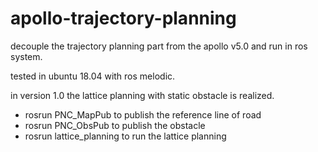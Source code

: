 # apollo-trajectory-planning
decouple the trajectory planning part from the apollo v5.0 and run in ros system.

tested in ubuntu 18.04 with ros melodic.

in version 1.0 the lattice planning with static obstacle is realized.  

- rosrun PNC_MapPub to publish the reference line of road
- rosrun PNC_ObsPub to publish the obstacle
- rosrun lattice_planning to run the lattice planning
